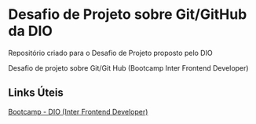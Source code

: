 # Desafio de Projeto sobre Git/GitHub da DIO

Repositório criado para o Desafio de Projeto proposto pelo DIO

Desafio de projeto sobre Git/Git Hub (Bootcamp Inter Frontend Developer)

## Links Úteis
[Bootcamp - DIO (Inter Frontend Developer)](https://web.dio.me/track/inter-frontend-developer?tab=path)
